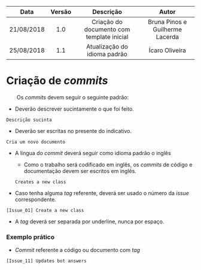 | Data       | Versão | Descrição            | Autor             |
|:----------:|:------:|:--------------------:|:-----------------:|
| 21/08/2018 | 1.0 | Criação do documento com template inicial  | Bruna Pinos e Guilherme Lacerda |
| 25/08/2018 | 1.1 | Atualização do idioma padrão | Ícaro Oliveira|

# Criação de _commits_

&emsp;&emsp;Os _commits_ devem seguir o seguinte padrão:

* Deverão descrever sucintamente o que foi feito.
```
Descrição sucinta
```

* Deverão ser escritas no presente do indicativo.
```
Cria um novo documento
```

* A língua do _commit_ deverá seguir como idioma padrão o inglês

    * Como o trabalho será codificado em inglês, os _commits_ de código e documentação devem ser escritos em inglês.
    ```
    Creates a new class
    ```

* Caso tenha alguma _tag_ referente, deverá ser usado o número da _issue_ correspondente.
```
[Issue_01] Create a new class
```

* A _tag_ deverá ser separada por underline, nunca por espaço.

### Exemplo prático

* _Commit_ referente a código ou documento com _tag_
```
[Issue_11] Updates bot answers
```
